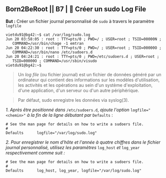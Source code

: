 ## **Born2BeRoot**  || **B7** | :crown: Créer un sudo Log File

__But :__ Créer un fichier journal personnalisé de ```sudo``` à travers le paramètre ```logfile```
```
vietdu91@bg42:~$ cat /var/log/sudo.log
Jun 20 03:58:05 : root : TTY=pts/0 ; PWD=/ ; USER=root ; TSID=00000N ;
   COMMAND=/usr/bin/chage -1 emtran
Jun 20 04:22:30 : root : TTY=pts/0 ; PWD=/ ; USER=root ; TSID=00000O ;
   COMMAND=/usr/bin/nano /etc/sudoers.d
Jun 20 04:24:21 : root : TTY=pts/0 ; PWD=/etc/sudoers.d ; USER=root ;
   TSID=00000O ; COMMAND=/usr/sbin/visudo
vietdu91@bg42:~$
```

> Un *log file* (ou fichier journal) est un fichier de données généré par un ordinateur qui contient des informations sur les modèles d'utilisation, les activités et les opérations au sein d'un système d'exploitation, d'une application, d'un serveur ou d'un autre périphérique. 

> Par défaut, sudo enregistre les données via syslog(3). 

*1. Après être positionné dans* ```/etc/sudoers.d```,  *ajoute l'option* ```logfile="<chemin>"``` *à la fin de la ligne débutant par* ```Defaults``` :
```
# See the man page for details on how to write a sudoers file.
#
Defaults      logfile="/var/log/sudo.log"
```
*2. Pour enregistrer le nom d'hôte et l'année à quatre chiffres dans le fichier journal personnalisé, utilisez les paramètres* ```log_host``` *et* ```log_year``` *respectivement comme suit :*
```
# See the man page for details on how to write a sudoers file.
#
Defaults      log_host, log_year, logfile="/var/log/sudo.log"
```
